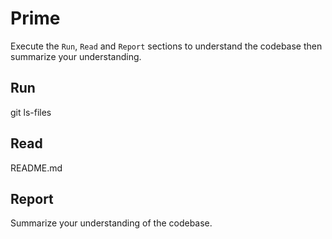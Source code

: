 # Prime
Execute the `Run`, `Read` and `Report` sections to understand the codebase then summarize your understanding.

## Run
git ls-files

## Read
README.md

## Report
Summarize your understanding of the codebase.